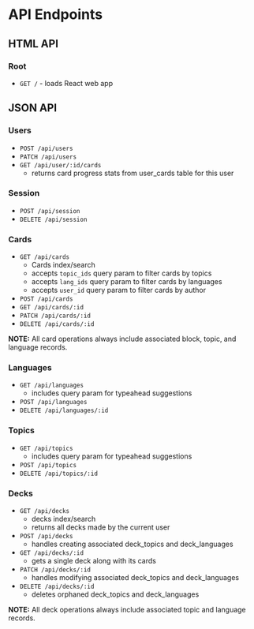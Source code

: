 # API Endpoints

## HTML API

### Root

- `GET /` - loads React web app

## JSON API

### Users

- `POST /api/users`
- `PATCH /api/users`
- `GET /api/user/:id/cards`
  - returns card progress stats from user_cards table for this user

### Session

- `POST /api/session`
- `DELETE /api/session`

### Cards

- `GET /api/cards`
  - Cards index/search
  - accepts `topic_ids` query param to filter cards by topics
  - accepts `lang_ids` query param to filter cards by languages
  - accepts `user_id` query param to filter cards by author
- `POST /api/cards`
- `GET /api/cards/:id`
- `PATCH /api/cards/:id`
- `DELETE /api/cards/:id`

**NOTE:** All card operations always include associated block, topic, and language records.

### Languages

- `GET /api/languages`
  - includes query param for typeahead suggestions
- `POST /api/languages`
- `DELETE /api/languages/:id`

### Topics

- `GET /api/topics`
  - includes query param for typeahead suggestions
- `POST /api/topics`
- `DELETE /api/topics/:id`

### Decks

- `GET /api/decks`
  - decks index/search
  - returns all decks made by the current user
- `POST /api/decks`
  - handles creating associated deck_topics and deck_languages
- `GET /api/decks/:id`
  - gets a single deck along with its cards
- `PATCH /api/decks/:id`
  - handles modifying associated deck_topics and deck_languages
- `DELETE /api/decks/:id`
  - deletes orphaned deck_topics and deck_languages

**NOTE:** All deck operations always include associated topic and language records.
